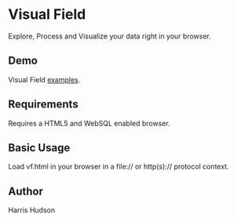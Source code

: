 # Visual Field
Explore, Process and Visualize your data right in your browser.

## Demo
Visual Field [examples](http://visualfield.org/).

## Requirements
Requires a HTML5 and WebSQL enabled browser.

## Basic Usage
Load vf.html in your browser in a file:// or http(s):// protocol context.

## Author 
Harris Hudson

